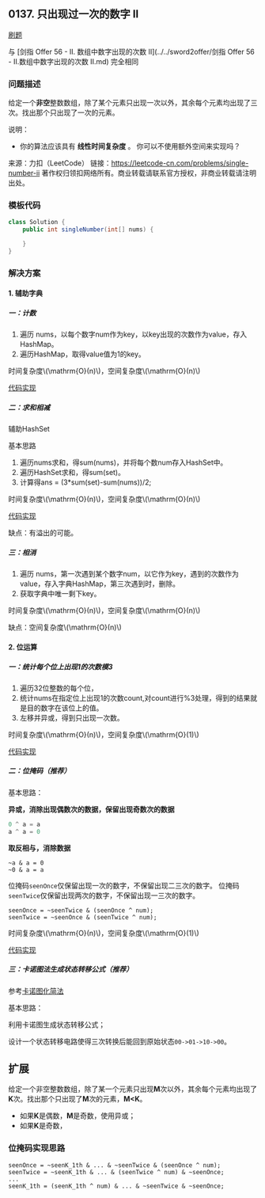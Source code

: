 <script src="https://cdn.bootcss.com/mathjax/2.7.7/MathJax.js?config=TeX-AMS-MML_HTMLorMML"></script>

## 0137. 只出现过一次的数字 II

[刷题](qu0137/solu/Solution.java)

与 [剑指 Offer 56 - II. 数组中数字出现的次数 II](../../sword2offer/剑指 Offer 56 - II.数组中数字出现的次数 II.md) 完全相同

### 问题描述

给定一个**非空**整数数组，除了某个元素只出现一次以外，其余每个元素均出现了三次。找出那个只出现了一次的元素。

说明：

* 你的算法应该具有 **线性时间复杂度** 。 你可以不使用额外空间来实现吗？

来源：力扣（LeetCode）
链接：https://leetcode-cn.com/problems/single-number-ii
著作权归领扣网络所有。商业转载请联系官方授权，非商业转载请注明出处。

### 模板代码

``` java
class Solution {
    public int singleNumber(int[] nums) {

    }
}
```

### 解决方案

#### 1. 辅助字典

##### 一：计数

1. 遍历 nums，以每个数字num作为key，以key出现的次数作为value，存入HashMap。
2. 遍历HashMap，取得value值为1的key。

时间复杂度\\(\mathrm{O}(n)\\)，空间复杂度\\(\mathrm{O}(n)\\)

[代码实现](qu0137/solu2/Solution.java)


##### 二：求和相减

辅助HashSet

基本思路

1. 遍历nums求和，得sum(nums)，并将每个数num存入HashSet中。
2. 遍历HashSet求和，得sum(set)。
3. 计算得ans = (3*sum(set)-sum(nums))/2;

时间复杂度\\(\mathrm{O}(n)\\)，空间复杂度\\(\mathrm{O}(n)\\)

[代码实现](qu0137/solu1/Solution.java)

缺点：有溢出的可能。


##### 三：相消

1. 遍历 nums，第一次遇到某个数字num，以它作为key，遇到的次数作为value，存入字典HashMap，第三次遇到时，删除。
2. 获取字典中唯一剩下key。

时间复杂度\\(\mathrm{O}(n)\\)，空间复杂度\\(\mathrm{O}(n)\\)

缺点：空间复杂度\\(\mathrm{O}(n)\\)


#### 2. 位运算

##### 一：统计每个位上出现1的次数模3

1. 遍历32位整数的每个位，
2. 统计nums在指定位上出现1的次数count,对count进行%3处理，得到的结果就是目的数字在该位上的值。
3. 左移并异或，得到只出现一次数。

时间复杂度\\(\mathrm{O}(n)\\)，空间复杂度\\(\mathrm{O}(1)\\)

[代码实现](qu0137/solu4/Solution.java)

##### 二：位掩码（推荐）

基本思路：

**异或，消除出现偶数次的数据，保留出现奇数次的数据**

``` java
0 ^ a = a
a ^ a = 0
```

**取反相与，消除数据**

```
~a & a = 0
~0 & a = a
```

位掩码`seenOnce`仅保留出现一次的数字，不保留出现二三次的数字。
位掩码 `seenTwice`仅保留出现两次的数字，不保留出现一三次的数字。

```
seenOnce = ~seenTwice & (seenOnce ^ num);
seenTwice = ~seenOnce & (seenTwice ^ num);
```

时间复杂度\\(\mathrm{O}(n)\\)，空间复杂度\\(\mathrm{O}(1)\\)

[代码实现](qu0137/solu3/Solution.java)


##### 三：卡诺图法生成状态转移公式（推荐）

参考[卡诺图化简法](卡诺图化简法.md)

基本思路：

利用卡诺图生成状态转移公式；

设计一个状态转移电路使得三次转换后能回到原始状态`00->01->10->00`。



## 扩展

给定一个非空整数数组，除了某一个元素只出现**M**次以外，其余每个元素均出现了**K**次。找出那个只出现了**M**次的元素，**M<K**。

* 如果**K**是偶数，**M**是奇数，使用异或；
* 如果**K**是奇数，

### 位掩码实现思路

``` 
seenOnce = ~seenK_1th & ... & ~seenTwice & (seenOnce ^ num);
seenTwice = ~seenK_1th & ... & (seenTwice ^ num) & ~seenOnce;
...
seenK_1th = (seenK_1th ^ num) & ... & ~seenTwice & ~seenOnce;
```
